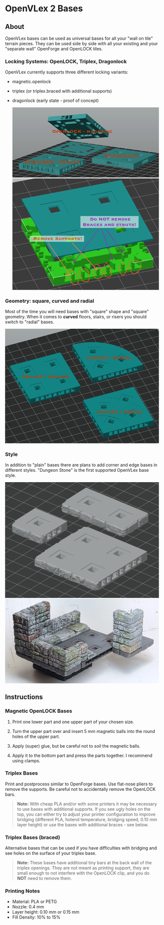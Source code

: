 # OpenVLex 2 Bases



## About

OpenVLex bases can be used as universal bases for all your "wall on tile" terrain pieces. They can be used side by side with all your existing and your "separate wall" OpenForge and OpenLOCK tiles.


### Locking Systems: OpenLOCK, Triplex, Dragonlock

OpenVLex currently supports three different locking variants:

- magnetic.openlock
- triplex (or triplex.braced with additional supports)
- dragonlock (early state - proof of concept)

   ![Locking Systems](plain/img/lock-systems.png)
   ![Triplex Braces](plain/img/triplex-braces.png)

### Geometry: square, curved and radial

Most of the time you will need bases with "square" shape and "square" geometry. When it comes to **curved** floors, stairs, or risers you should switch to "radial" bases.

   ![Base Geometry](plain/img/base-geometry.png)
   
### Style

In addition to "plain" bases there are plans to add corner and edge bases in different styles. "Dungeon Stone" is the first supported OpenVLex base style.

   ![Dungeon Stone bases - 3D](dungeon_stone/img/img002.png)
   ![Dungeon Stone bases - Sample](dungeon_stone/img/img001.jpg)

## Instructions


### Magnetic OpenLOCK Bases

1. Print one lower part and one upper part of your chosen size.

2. Turn the upper part over and insert 5 mm magnetic balls into the round holes of the upper part.

3. Apply (super) glue, but be careful not to soil the magnetic balls.

4. Apply it to the bottom part and press the parts together. I recommend using clamps.


### Triplex Bases

Print and postprocess similar to OpenForge bases.
Use flat-nose pliers to remove the supports. Be careful not to accidentally remove the OpenLOCK bars.

> **Note:** With cheap PLA and/or with some printers it may be necessary to use bases with additional supports. If you see ugly holes on the top, you can either try to adjust your printer configuration to improve bridging (different PLA, hotend temperature, bridging speed, 0.10 mm layer height) or use the bases with additional braces - see below.


### Triplex Bases (braced)

Alternative bases that can be used if you have difficulties with bridging and see holes on the surface of your triplex base.

> **Note:** These bases have additional tiny bars at the back wall of the triplex openings. They are not meant as
> printing support, they are small enough to not interfere with the OpenLOCK clip, and you do **NOT** need to remove them.


### Printing Notes

- Material: PLA or PETG
- Nozzle: 0.4 mm
- Layer height: 0.10 mm or 0.15 mm
- Fill Density: 10% to 15%

